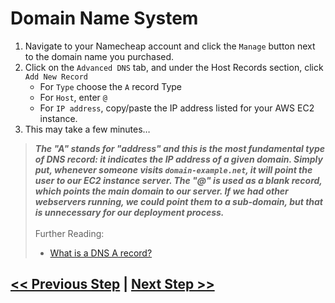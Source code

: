 # Domain Name System
1. Navigate to your Namecheap account and click the `Manage` button next to the domain name you purchased.
2. Click on the `Advanced DNS` tab, and under the Host Records section, click `Add New Record`
    - For `Type` choose the `A` record Type
    - For `Host`, enter `@`
    - For `IP address`, copy/paste the IP address listed for your AWS EC2 instance.
3. This may take a few minutes…

> ***The "A" stands for "address" and this is the most fundamental type of DNS record: it indicates the IP address of a given domain. Simply put, whenever someone visits `domain-example.net`, it will point the user to our EC2 instance server. The "@" is used as a blank record, which points the main domain to our server. If we had other webservers running, we could point them to a sub-domain, but that is unnecessary for our deployment process.***
> <br>
> <br>
> Further Reading:
> - [What is a DNS A record?](https://www.cloudflare.com/learning/dns/dns-records/dns-a-record/#:~:text=What%20is%20a%20DNS%20A,210.9.)

## [<< Previous Step](2.step-two.md) | [Next Step >>](4.step-four.md)
